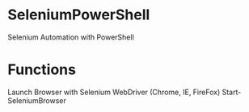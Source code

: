 # SeleniumPowerShell
Selenium Automation with PowerShell

# Functions
 Launch Browser with Selenium WebDriver (Chrome, IE, FireFox)
Start-SeleniumBrowser

